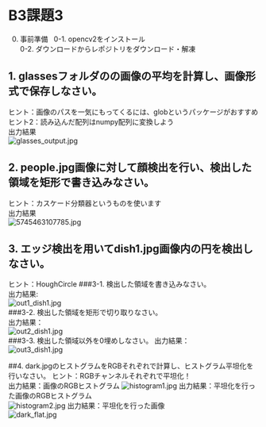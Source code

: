# B3課題3  

0. 事前準備   
0-1. opencv2をインストール   
0-2. ダウンロードからレポジトリをダウンロード・解凍   

## 1. glassesフォルダのの画像の平均を計算し、画像形式で保存しなさい。 
ヒント：画像のパスを一気にもってくるには、globというパッケージがおすすめ  
ヒント2：読み込んだ配列はnumpy配列に変換しよう   
出力結果  
![glasses_output.jpg](https://bitbucket.org/repo/Kyk97r/images/1592354380-glasses_output.jpg)
## 2. people.jpg画像に対して顔検出を行い、検出した領域を矩形で書き込みなさい。
ヒント：カスケード分類器というものを使います  
出力結果  
![5745463107785.jpg](https://bitbucket.org/repo/Kyk97r/images/4026527045-5745463107785.jpg)
## 3. エッジ検出を用いてdish1.jpg画像内の円を検出しなさい。
ヒント：HoughCircle
###3-1. 検出した領域を書き込みなさい。  
出力結果:  
![out1_dish1.jpg](https://bitbucket.org/repo/Kyk97r/images/4245899692-out1_dish1.jpg)  
###3-2. 検出した領域を矩形で切り取りなさい。  
出力結果：  
![out2_dish1.jpg](https://bitbucket.org/repo/Kyk97r/images/2017652888-out2_dish1.jpg)  
###3-3. 検出した領域以外を0埋めしなさい。 
出力結果：  
![out3_dish1.jpg](https://bitbucket.org/repo/Kyk97r/images/2124959070-out3_dish1.jpg)  

##4. dark.jpgのヒストグラムをRGBそれぞれで計算し、ヒストグラム平坦化を行いなさい。 
ヒント：RGBチャンネルそれぞれで平坦化！  
出力結果：画像のRGBヒストグラム
![histogram1.jpg](https://bitbucket.org/repo/Kyk97r/images/754416630-histogram1.jpg)
出力結果：平坦化を行った画像のRGBヒストグラム  
![histogram2.jpg](https://bitbucket.org/repo/Kyk97r/images/69333887-histogram2.jpg)
出力結果：平坦化を行った画像  
![dark_flat.jpg](https://bitbucket.org/repo/Kyk97r/images/3301152948-dark_flat.jpg)
